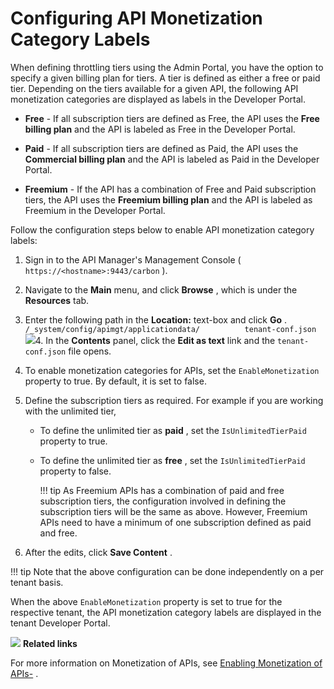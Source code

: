 # Configuring API Monetization Category Labels

When defining throttling tiers using the Admin Portal, you have the option to specify a given billing plan for tiers. A tier is defined as either a free or paid tier. Depending on the tiers available for a given API, the following API monetization categories are displayed as labels in the Developer Portal.

-   **Free** - If all subscription tiers are defined as Free, the API uses the **Free billing plan** and the API is labeled as Free in the Developer Portal.

-   **Paid** - If all subscription tiers are defined as Paid, the API uses the **Commercial billing plan** and the API is labeled as Paid in the Developer Portal.

-   **Freemium** - If the API has a combination of Free and Paid subscription tiers, the API uses the **Freemium billing plan** and the API is labeled as Freemium in the Developer Portal.

Follow the configuration steps below to enable API monetization category labels:

1.  Sign in to the API Manager's Management Console ( `https://<hostname>:9443/carbon` ).
2.  Navigate to the **Main** menu, and click **Browse** , which is under the **Resources** tab.
3.  Enter the following path in the **Location:** text-box and click **Go** .
`/_system/config/apimgt/applicationdata/          tenant-conf.json         `
    ![]({{base_path}}/assets/attachments/103333418/103333419.png)4.  In the **Contents** panel, click the **Edit as text** link and the `tenant-conf.json` file opens.
5.  To enable monetization categories for APIs, set the `EnableMonetization` property to true. By default, it is set to false.
6.  Define the subscription tiers as required.
    For example if you are working with the unlimited tier,

    -   To define the unlimited tier as **paid** , set the `IsUnlimitedTierPaid` property to true.
    -   To define the unlimited tier as **free** , set the `IsUnlimitedTierPaid` property to false.

        !!! tip
    As Freemium APIs has a combination of paid and free subscription tiers, the configuration involved in defining the subscription tiers will be the same as above. However, Freemium APIs need to have a minimum of one subscription defined as paid and free.


7.  After the edits, click **Save Content** .

!!! tip
Note that the above configuration can be done independently on a per tenant basis.


When the above `EnableMonetization` property is set to true for the respective tenant, the API monetization category labels are displayed in the tenant Developer Portal.

![]({{base_path}}/assets/attachments/103333418/103333420.png)
**Related links**

For more information on Monetization of APIs, see [Enabling Monetization of APIs-](https://docs.wso2.com/pages/viewpage.action?pageId=97564601) .
